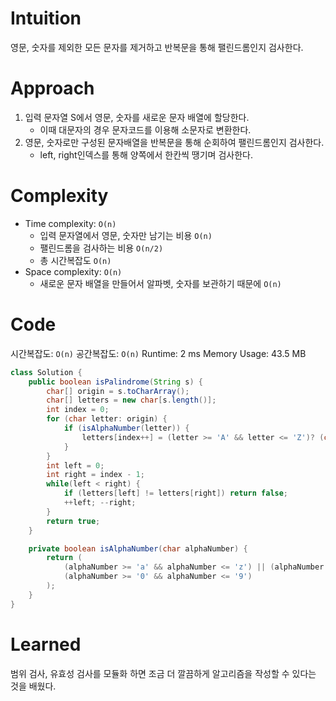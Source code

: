 # Intuition
영문, 숫자를 제외한 모든 문자를 제거하고 반복문을 통해 팰린드롬인지 검사한다.

# Approach
1. 입력 문자열 S에서 영문, 숫자를 새로운 문자 배열에 할당한다.
    - 이때 대문자의 경우 문자코드를 이용해 소문자로 변환한다.
2. 영문, 숫자로만 구성된 문자배열을 반복문을 통해 순회하여 팰린드롬인지 검사한다.
    - left, right인덱스를 통해 양쪽에서 한칸씩 땡기며 검사한다.


# Complexity
- Time complexity: `O(n)`
    - 입력 문자열에서 영문, 숫자만 남기는 비용 `O(n)`
    - 팰린드롬을 검사하는 비용 `O(n/2)`
    - 총 시간복잡도 `O(n)`
- Space complexity: `O(n)`
    - 새로운 문자 배열을 만들어서 알파벳, 숫자를 보관하기 때문에 `O(n)`

# Code
시간복잡도: `O(n)`
공간복잡도: `O(n)`
Runtime: 2 ms
Memory Usage: 43.5 MB
```java
class Solution {
    public boolean isPalindrome(String s) {
        char[] origin = s.toCharArray();
        char[] letters = new char[s.length()];
        int index = 0;
        for (char letter: origin) {
            if (isAlphaNumber(letter)) {
                letters[index++] = (letter >= 'A' && letter <= 'Z')? (char) (letter - ('A' - 'a')): letter;
            }
        }
        int left = 0;
        int right = index - 1;
        while(left < right) {
            if (letters[left] != letters[right]) return false;
            ++left; --right;
        }
        return true;
    }

    private boolean isAlphaNumber(char alphaNumber) {
        return (
            (alphaNumber >= 'a' && alphaNumber <= 'z') || (alphaNumber >= 'A' && alphaNumber <= 'Z') ||
            (alphaNumber >= '0' && alphaNumber <= '9')
        );
    } 
}
```

# Learned
범위 검사, 유효성 검사를 모듈화 하면 조금 더 깔끔하게 알고리즘을 작성할 수 있다는 것을 배웠다.
